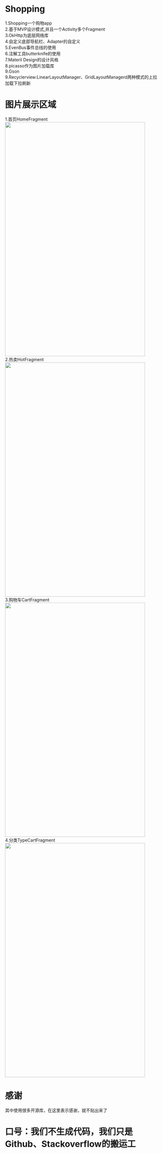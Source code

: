 # Shopping
1.Shopping一个购物app <br/>
2.基于MVP设计模式,并且一个Activity多个Fragment <br/>
3.OkHttp为底层网络库 <br/>
4.自定义底部导航栏、Adapter的自定义 <br/>
5.EvenBus事件总线的使用 <br/>
6.注解工具butterknife的使用 <br/>
7.Materil Design的设计风格 <br/>
8.picasso作为图片加载库<br/>
9.Gson <br/>
9.Recyclerview:LinearLayoutManager、GridLayoutManagerd两种模式的上拉加载下拉刷新<br/>
# 图片展示区域 <br/>
1.首页HomeFragment <br/>
<img src="https://raw.githubusercontent.com/wuxinxi/Shopping/master/image/home.jpg" width="460" height="768"/> <br/>
2.热卖HotFragment <br/>
<img src="https://raw.githubusercontent.com/wuxinxi/Shopping/master/image/hot.jpg" width="460" height="768" /><br/>
3.购物车CartFragment <br/>
<img src="https://raw.githubusercontent.com/wuxinxi/Shopping/master/image/cart.jpg" width="460" height="768"/> <br/>
4.分类TypeCartFragment <br/>
<img src="https://raw.githubusercontent.com/wuxinxi/Shopping/master/image/type.jpg" width="460" height="768"/>
# 感谢 <br/>
其中使用很多开源库，在这里表示感谢，就不贴出来了
# 口号：我们不生成代码，我们只是Github、Stackoverflow的搬运工
